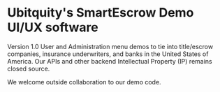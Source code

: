 # Ubitquity's SmartEscrow Demo UI/UX software

Version 1.0 User and Administration menu demos to tie into title/escrow companies, insurance underwriters, and banks in the United States of America. Our APIs and other backend Intellectual Property (IP) remains closed source. 

We welcome outside collaboration to our demo code.
